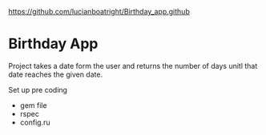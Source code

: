 https://github.com/lucianboatright/Birthday_app.github

<h1>Birthday App</h1>

Project takes a date form the user and returns the number of days unitl that date reaches the given date.

Set up pre coding 
- gem file 
- rspec
- config.ru

